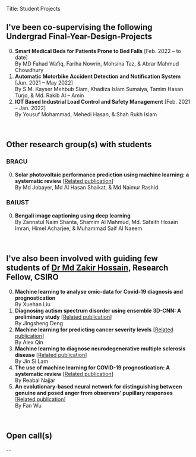 Title: Student Projects

## I've been co-supervising the following Undergrad Final-Year-Design-Projects
0. **Smart Medical Beds for Patients Prone to Bed Falls** [Feb. 2022 – to date] <br/>
By MD Fahad Wafiq, Fariha Nowrin, Mohsina Taz, & Abrar Mahmud Chowdhury <br/>
0. **Automatic Motorbike Accident Detection and Notification System** [Jun. 2021 – May 2022] <br/>
By S.M. Kayser Mehbub Siam, Khadiza Islam Sumaiya, Tamim Hasan Turjo, & Md. Rakib Al – Amin <br/>
0. **IOT Based Industrial Load Control and Safety Management** [Feb. 2021 – Jan. 2022] <br/>
By Yousuf Mohammad, Mehedi Hasan, & Shah Rukh Islam <br/>

&nbsp;
## Other research group(s) with students
### BRACU
0. **Solar photovoltaic performance prediction using machine learning: a systematic review** [[Related publication](./research#jobayer2022solar)] </br>
By Md Jobayer, Md Al Hasan Shaikat, & Md Naimur Rashid

### BAIUST
0. **Bengali image captioning using deep learning** </br>
By Zannatul Naim Shanta, Shamim Al Mahmud, Md. Safaith Hosain Imran, Himel Acharjee, & Muhammad Saif Al Naeem

&nbsp;
## I've also been involved with guiding few students of [Dr Md Zakir Hossain](https://researchers.anu.edu.au/researchers/hossain-mzx), Research Fellow, CSIRO
0. **Machine learning to analyse omic-data for Covid-19 diagnosis and prognostication** </br>
By Xuehan Liu
0. **Diagnosing autism spectrum disorder using ensemble 3D-CNN: A preliminary study** [[Related publication](./research#deng2022diagnosing)] </br>
By Jingsheng Deng
0. **Machine learning for predicting cancer severity levels** [[Related publication](./research#qin2022machine)] </br>
By Alex Qin
0. **Machine learning to diagnose neurodegenerative multiple sclerosis disease** [[Related publication](./research#lam2022machine)] </br>
By Jin Si Lam
0. **The use of machine learning for COVID-19 prognostication: A systematic review** [[Related publication](./research#najjar2022the)] </br>
By Reabal Najjar
0. **An evolutionary-based neural network for distinguishing between genuine and posed anger from observers’ pupillary responses** [[Related publication](./research#wu2022an)] </br>
By Fan Wu

&nbsp;
## Open call(s)
--
<!-- 0. <a name="calls"></a> Extended paper preparation on a published paper on anger veracity identification using neural network [1].</br>
**Description:** An extended version of the mentioned paper is selected to be published in a Springer LNAI book series. We are searching for a prospective collaborator who would be happy to work in this regard.</br>
**Deadline:** open until filled</br>
**Eligibility:** If you can prove that you can implement the mentioned paper, you are ready to go.</br>
**Apply through:** [rakibul.hasan@bracu.ac.bd](mailto:rakibul.hasan@bracu.ac.bd) </br>
**References:**</br>
[1] Wu, F., **Hasan, M. R.**, & Hossain, M. Z. (2022, February). An evolutionary-based neural network for distinguishing between genuine and posed anger from observers’ pupillary responses. In _Proceedings of the 14th International Conference on Agents and Artificial Intelligence - Volume 2: ICAART_ (pp. 653–661). SciTePress. [[View at Publisher](https://doi.org/10.5220/0010985100003116)] [[PDF](./pdfs/wu2022an.pdf)] -->